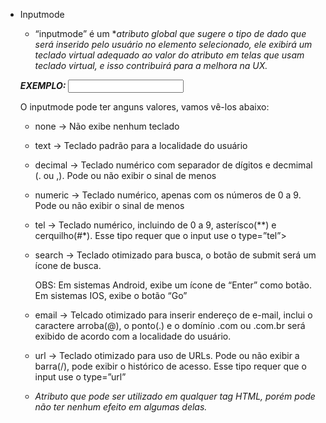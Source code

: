 - Inputmode
    - “inputmode” é um **atributo global que sugere o tipo de dado que será inserido pelo usuário no elemento selecionado, ele exibirá um teclado virtual adequado ao valor do atributo em telas que usam teclado virtual, e isso contribuirá para a melhora na UX.*
    
    ***EXEMPLO: <input type=”text” inputmode=”tel” />***
    
    O inputmode pode ter anguns valores, vamos vê-los abaixo:
    
    - none → Não exibe nenhum teclado
    - text → Teclado padrão para a localidade do usuário
    - decimal → Teclado numérico com separador de dígitos e decmimal (. ou ,). Pode ou não exibir o sinal de menos
    - numeric → Teclado numérico, apenas com os números de 0 a 9. Pode ou não exibir o sinal de menos
    - tel →  Teclado numérico, incluindo de 0 a 9, asterísco(**) e cerquilho(#*). Esse tipo requer que o input use o type=”tel”>
    - search → Teclado otimizado para busca, o botão de submit será um ícone de busca.
        
        OBS: Em sistemas Android, exibe um ícone de “Enter” como botão. Em sistemas IOS, exibe o botão “Go”
        
    - email → Telcado otimizado para inserir endereço de e-mail, inclui o caractere arroba(@), o ponto(.) e o domínio .com ou .com.br será exibido de acordo com a localidade do usuário.
    - url → Teclado otimizado para uso de URLs. Pode ou não exibir a barra(/), pode exibir o histórico de acesso. Esse tipo requer que o input use o type=”url”
    
    * *Atributo que pode ser utilizado em qualquer tag HTML, porém pode não ter nenhum efeito em algumas delas.*